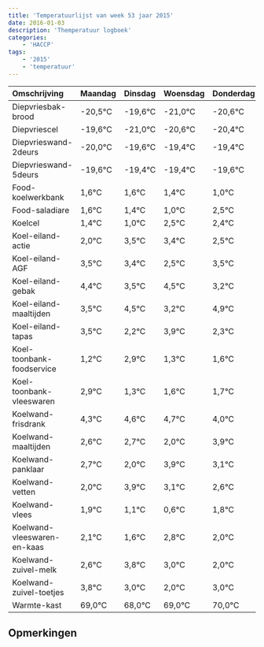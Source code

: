 ```yaml
---
title: 'Temperatuurlijst van week 53 jaar 2015'
date: 2016-01-03
description: 'Themperatuur logboek'
categories:
    - 'HACCP'
tags:
    - '2015'
    - 'temperatuur'
---
```

|Omschrijving|Maandag|Dinsdag|Woensdag|Donderdag|Vrijdag|Zaterdag|Zondag|
|:---|:---|:---|:---|:---|:---|:---|:---|
|Diepvriesbak-brood|-20,5°C|-19,6°C|-21,0°C|-20,6°C|-20,4°C|-20,4°C|-20,6°C|
|Diepvriescel|-19,6°C|-21,0°C|-20,6°C|-20,4°C|-20,4°C|-20,6°C|-21,0°C|
|Diepvrieswand-2deurs|-20,0°C|-19,6°C|-19,4°C|-19,4°C|-19,6°C|-20,0°C|-18,5°C|
|Diepvrieswand-5deurs|-19,6°C|-19,4°C|-19,4°C|-19,6°C|-20,0°C|-18,5°C|-18,6°C|
|Food-koelwerkbank|1,6°C|1,6°C|1,4°C|1,0°C|2,5°C|2,4°C|1,5°C|
|Food-saladiare|1,6°C|1,4°C|1,0°C|2,5°C|2,4°C|1,5°C|2,5°C|
|Koelcel|1,4°C|1,0°C|2,5°C|2,4°C|1,5°C|2,5°C|1,2°C|
|Koel-eiland-actie|2,0°C|3,5°C|3,4°C|2,5°C|3,5°C|2,2°C|3,9°C|
|Koel-eiland-AGF|3,5°C|3,4°C|2,5°C|3,5°C|2,2°C|3,9°C|2,3°C|
|Koel-eiland-gebak|4,4°C|3,5°C|4,5°C|3,2°C|4,9°C|3,3°C|3,6°C|
|Koel-eiland-maaltijden|3,5°C|4,5°C|3,2°C|4,9°C|3,3°C|3,6°C|3,7°C|
|Koel-eiland-tapas|3,5°C|2,2°C|3,9°C|2,3°C|2,6°C|2,7°C|2,0°C|
|Koel-toonbank-foodservice|1,2°C|2,9°C|1,3°C|1,6°C|1,7°C|1,0°C|2,9°C|
|Koel-toonbank-vleeswaren|2,9°C|1,3°C|1,6°C|1,7°C|1,0°C|2,9°C|2,1°C|
|Koelwand-frisdrank|4,3°C|4,6°C|4,7°C|4,0°C|5,9°C|5,1°C|4,6°C|
|Koelwand-maaltijden|2,6°C|2,7°C|2,0°C|3,9°C|3,1°C|2,6°C|3,8°C|
|Koelwand-panklaar|2,7°C|2,0°C|3,9°C|3,1°C|2,6°C|3,8°C|3,0°C|
|Koelwand-vetten|2,0°C|3,9°C|3,1°C|2,6°C|3,8°C|3,0°C|2,0°C|
|Koelwand-vlees|1,9°C|1,1°C|0,6°C|1,8°C|1,0°C|0,0°C|1,0°C|
|Koelwand-vleeswaren-en-kaas|2,1°C|1,6°C|2,8°C|2,0°C|1,0°C|2,0°C|3,0°C|
|Koelwand-zuivel-melk|2,6°C|3,8°C|3,0°C|2,0°C|3,0°C|4,0°C|2,6°C|
|Koelwand-zuivel-toetjes|3,8°C|3,0°C|2,0°C|3,0°C|4,0°C|2,6°C|3,5°C|
|Warmte-kast|69,0°C|68,0°C|69,0°C|70,0°C|68,6°C|69,5°C|69,9°C|

## Opmerkingen


